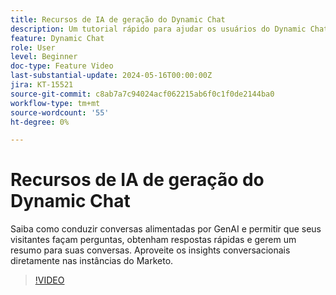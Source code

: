 ```yaml
---
title: Recursos de IA de geração do Dynamic Chat
description: Um tutorial rápido para ajudar os usuários do Dynamic Chat a aproveitar os recursos alimentados pela GenAI
feature: Dynamic Chat
role: User
level: Beginner
doc-type: Feature Video
last-substantial-update: 2024-05-16T00:00:00Z
jira: KT-15521
source-git-commit: c8ab7a7c94024acf062215ab6f0c1f0de2144ba0
workflow-type: tm+mt
source-wordcount: '55'
ht-degree: 0%

---
```



# Recursos de IA de geração do Dynamic Chat

Saiba como conduzir conversas alimentadas por GenAI e permitir que seus visitantes façam perguntas, obtenham respostas rápidas e gerem um resumo para suas conversas. Aproveite os insights conversacionais diretamente nas instâncias do Marketo.

>[!VIDEO](https://video.tv.adobe.com/v/3429153/?learn=on)
